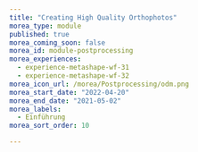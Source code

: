 ```yaml
---
title: "Creating High Quality Orthophotos"
morea_type: module
published: true
morea_coming_soon: false
morea_id: module-postprocessing
morea_experiences:
  - experience-metashape-wf-31
  - experience-metashape-wf-32  
morea_icon_url: /morea/Postprocessing/odm.png
morea_start_date: "2022-04-20"
morea_end_date: "2021-05-02"
morea_labels: 
  - Einführung
morea_sort_order: 10

---
```



